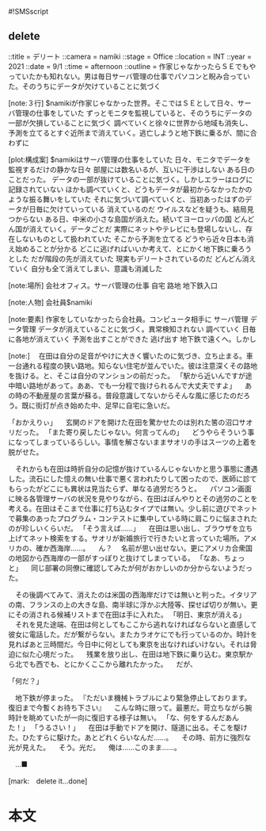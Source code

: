 #!SMSscript

## delete

::title = デリート
::camera = namiki
::stage = Office
::location = INT
::year = 2021
::date = 9/1
::time = afternoon
::outline = 作家じゃなかったらＳＥでもやっていたかも知れない。男は毎日サーバ管理の仕事でパソコンと睨み合っていた。そのうちにデータが欠けていることに気づく

[note:３行]
$namikiが作家じゃなかった世界。そこではＳＥとして日々、サーバ管理の仕事をしていた
ずっとモニタを監視していると、そのうちにデータの一部が欠損していることに気づく
調べていくと徐々に世界から地域も消失し、予測を立てるとすぐ近所まで消えていく。逃亡しようと地下鉄に乗るが、間に合わずに

[plot:構成案]
$namikiはサーバ管理の仕事をしていた
日々、モニタでデータを監視するだけの静かな日々
部屋には数名いるが、互いに干渉はしない
ある日のことだった。
データの一部が抜けていることに気づく。しかしエラーはログに記録されていない
ほかも調べていくと、どうもデータが最初からなかったかのような振る舞いをしていた
それに気づいて調べていくと、当初あったはずのデータが日毎に欠けていっている
消えているのだ
ウイルスなどを疑うも、結局見つからない
ある日、中米の小さな島国が消えた。続いてヨーロッパの国
どんどん国が消えていく。データごとだ
実際にネットやテレビにも登場しないし、存在しないものとして扱われていた
そこから予測を立てる
どうやら近々日本も消え始めることが分かる
どこに逃げればいいか考えて、とにかく地下鉄に乗ろうとした
だが階段の先が消えていた
現実もデリートされているのだ
どんどん消えていく
自分も全て消えてしまい、意識も消滅した

[note:場所]
会社オフィス。サーバ管理の仕事
自宅
路地
地下鉄入口

[note:人物]
会社員$namiki

[note:要素]
作家をしていなかったら会社員。コンピュータ相手に
サーバ管理
データ管理
データが消えていることに気づく。異常検知されない
調べていく
日毎に各地が消えていく
予測を出すことができた
逃げ出す
地下鉄で遠くへ。しかし

[note:]
　在田は自分の足音がやけに大きく響いたのに気づき、立ち止まる。車一台通れる程度の狭い路地。知らない住宅が並んでいた。彼は注意深くその路地を抜ける。と、そこは自分のマンションの前だった。
「駅から近いんですが途中暗い路地があって。ああ、でも一分程で抜けられるんで大丈夫ですよ」
　あの時の不動産屋の言葉が蘇る。普段意識してないからそんな風に感じたのだろう。既に街灯が点き始めた中、足早に自宅に急いだ。

「おかえりぃ」
　玄関のドアを開けた在田を驚かせたのは別れた筈の沼口サオリだった。
「また寄り戻したじゃない。何言ってんの」
　どうやらそういう事になってしまっているらしい。事情を解さないままサオリの手はスーツの上着を脱がせた。

　それからも在田は時折自分の記憶が抜けているんじゃないかと思う事態に遭遇した。流石にした憶えの無い仕事で悪く言われたりして困ったので、医師に診てもらったがどこにも異状は見当たらず、単なる過労だろうと。
　パソコン画面に映る各管理サーバの状況を見やりながら、在田はぼんやりとその過労のことを考える。在田はそこまで仕事に打ち込むタイプでは無い。少し前に遊びでネットで募集のあったプログラム・コンテストに集中している時に肩こりに悩まされたのが珍しいくらいだ。
「そう言えば……」
　在田は思い出し、ブラウザを立ち上げてネット検索をする。サオリが新婚旅行で行きたいと言っていた場所。アメリカの、確か西海岸……。
　ん？
　名前が思い出せない。更にアメリカ合衆国の地図から西海岸の一部がすっぽりと抜けてしまっている。
「なあ、ちょっと」
　同じ部署の同僚に確認してみたが何がおかしいのか分からないようだった。

　その後調べてみて、消えたのは米国の西海岸だけでは無いと判った。イタリアの南、フランスの上の大きな島、南半球に浮かぶ大陸等、探せば切りが無い。更にその消される候補リストまで在田は手に入れた。
「明日、東京が消える」
　それを見た途端、在田は何としてもここから逃れなければならないと直感して彼女に電話した。だが繋がらない。またカラオケにでも行っているのか。時計を見ればあと三時間だ。今日中に何としても東京を出なければいけない。それは脅迫に似た心境だった。
　残業を放り出し、在田は地下鉄に乗り込む。東京駅から北でも西でも、とにかくここから離れたかった。
　だが、

「何だ？」

　地下鉄が停まった。
『ただいま機械トラブルにより緊急停止しております。復旧まで今暫くお待ち下さい』
　こんな時に限って。最悪だ。苛立ちながら腕時計を眺めていたが一向に復旧する様子は無い。
「な、何をするんだあんた！」
「うるさい！」
　在田は手動でドアを開け、隧道に出る。そこを駆けた。ひたすらに駆けた。あとどれくらいなんだ……。
　その時、前方に強烈な光が見えた。
　そう。光だ。
　俺は……このまま……。

　...■

[mark:　delete it...done]

# 本文

